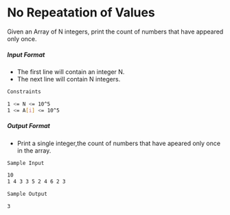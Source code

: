 # No Repeatation of Values
Given an Array of N integers, print the count of numbers that have appeared only once.

##### Input Format

- The first line will contain an integer N.
- The next line will contain N integers.

```bash
Constraints

1 <= N <= 10^5
1 <= A[i] <= 10^5
```
##### Output Format

- Print a single integer,the count of numbers that have apeared only once in the array.

```bash
Sample Input

10
1 4 3 3 5 2 4 6 2 3

Sample Output

3